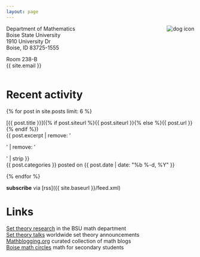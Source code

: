 ```yaml
---
layout: page
---
```


<img style="float:right;margin-left:10px" src="{{ site.baseurl }}/assets/dogsquaresmall.png" alt="dog icon" />

Department of Mathematics  
Boise State University  
1910 University Dr  
Boise, ID 83725-1555  

Room 238-B  
{{ site.email }}

<div style="clear:both"></div>

# Recent activity

{% for post in site.posts limit: 6 %}

[{{ post.title }}]({% if post.siteurl %}{{ post.siteurl }}{% else %}{{ post.url }}{% endif %})  
{{ post.excerpt | remove: '<p>' | remove: '</p>' | strip }}  
<span class="post-meta"><span class="category_name">{{ post.categories }}</span> posted on {{ post.date | date: "%b %-d, %Y" }}</span>

{% endfor %}

**subscribe** via [rss]({{ site.baseurl }}/feed.xml)

# Links

[Set theory research](https://math.boisestate.edu/research/settheory) in the BSU math department  
[Set theory talks](http://settheory.mathtalks.org) worldwide set theory announcements  
[Mathblogging.org](https://mathblogging.org) curated collection of math blogs  
[Boise math circles](http://boisemathcircles.org) math for secondary students